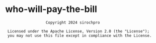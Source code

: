 # who-will-pay-the-bill

                      Copyright 2024 sirochpro

     Licensed under the Apache License, Version 2.0 (the "License");
     you may not use this file except in compliance with the License.

     
